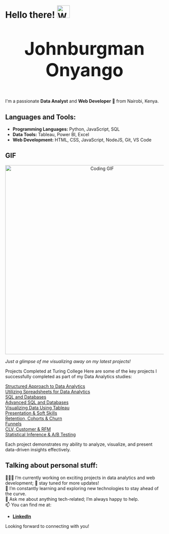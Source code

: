 # Hello there! <img src="https://media.giphy.com/media/c1CLe6VoaMviQz0s6z/giphy.gif?cid=ecf05e47thh03evb9d1hhe6cra973nhk3hr3tx3kmq8cqgvp&ep=v1_gifs_search&rid=giphy.gif&ct=g" alt="Waving Hand" width="40" />

# <p align="center" style="font-size: 2em; font-weight: bold;">Johnburgman Onyango</p>

I'm a passionate **Data Analyst** and **Web Developer** 🚀 from Nairobi, Kenya.

## Languages and Tools:

- **Programming Languages:** Python, JavaScript, SQL
- **Data Tools:** Tableau, Power BI, Excel
- **Web Development:** HTML, CSS, JavaScript, NodeJS, Git, VS Code

## GIF
<p align="center">
  <img src="https://media.giphy.com/media/yebIrQaY9wFR7Fy1eb/giphy.gif?cid=790b7611fsu2pg92rd8h0dxfdx1rochihzlbbcbnjfvy1pvd&ep=v1_gifs_search&rid=giphy.gif&ct=g" alt="Coding GIF" width="600" />
</p>

*Just a glimpse of me visualizing away on my latest projects!*

Projects Completed at Turing College
Here are some of the key projects I successfully completed as part of my Data Analytics studies:

[Structured Approach to Data Analytics](https://github.com/TuringCollegeSubmissions/jonyan-IDA2.1.3)  
[Utilizing Spreadsheets for Data Analytics](https://github.com/TuringCollegeSubmissions/jonyan-IDA2.2.5)  
[SQL and Databases](https://github.com/TuringCollegeSubmissions/jonyan-IDA2.3.4)  
[Advanced SQL and Databases](https://github.com/TuringCollegeSubmissions/jonyan-IDA2.4.3)  
[Visualizing Data Using Tableau](https://github.com/TuringCollegeSubmissions/jonyan-CAR.TAB.1.5)  
[Presentation & Soft Skills](https://github.com/TuringCollegeSubmissions/jonyan-CAR.TAB.2.3)  
[Retention, Cohorts & Churn](https://github.com/TuringCollegeSubmissions/jonyan-MAT2.1.3)  
[Funnels](https://github.com/TuringCollegeSubmissions/jonyan-MAT2.2.2)  
[CLV, Customer & RFM](https://github.com/TuringCollegeSubmissions/jonyan-MAT2.3.4)  
[Statistical Inference & A/B Testing](https://github.com/TuringCollegeSubmissions/jonyan-MAT2.4.6)  

Each project demonstrates my ability to analyze, visualize, and present data-driven insights effectively.

## Talking about personal stuff:

👨🏽‍💻 I’m currently working on exciting projects in data analytics and web development; 🚀 stay tuned for more updates!  
🌱 I’m constantly learning and exploring new technologies to stay ahead of the curve.  
💬 Ask me about anything tech-related; I’m always happy to help.  
📫 You can find me at:

- **[LinkedIn](https://www.linkedin.com/in/johnburgman-onyango/)**

Looking forward to connecting with you!


